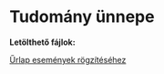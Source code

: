 # Tudomány ünnepe
 
 **Letölthető fájlok:**
 
[Űrlap események rögzítéséhez](https://tudprog.bme.hu/md_converter/md_converter.html)
